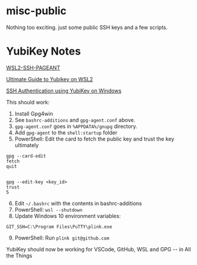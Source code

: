 # misc-public

Nothing too exciting.  just some public SSH keys and a few scripts.

# YubiKey Notes
[WSL2-SSH-PAGEANT](https://github.com/BlackReloaded/wsl2-ssh-pageant)

[Ultimate Guide to Yubikey on WSL2](https://dev.to/dzerycz/the-ultimate-guide-to-yubikey-on-wsl2-part-1-5aed)

[SSH Authentication using YubiKey on Windows](https://developers.yubico.com/PGP/SSH_authentication/Windows.html)

This should work:
1. Install Gpg4win
2. See `bashrc-additions` and `gpg-agent.conf` above.
3. `gpg-agent.conf` goes in `%APPDATA%/gnupg` directory.
4. Add `gpg-agent` to the `shell:startup` folder
5. PowerShell: Edit the card to fetch the public key and trust the key ultimately
  ```
  gpg --card-edit
  fetch
  quit


  gpg --edit-key <key_id>
  trust
  5
  ```
6. Edit `~/.bashrc` with the contents in bashrc-additions
7. PowerShell: `wsl --shutdown`
8. Update Windows 10 environment variables:

  `GIT_SSH=C:\Program Files\PuTTY\plink.exe`

9. PowerShell: Run `plink git@github.com`

YubiKey should now be working for VSCode, GitHub, WSL and GPG -- in All the Things